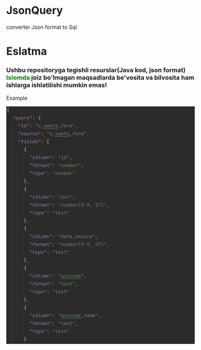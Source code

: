 # JsonQuery
converter Json format to Sql 

<h1>Eslatma</h1>
<h3>
Ushbu repositoryga tegishli resurslar(Java kod, json format) <font color="green"><b>Islomda</b></font> joiz bo'lmagan maqsadlarda be'vosita va bilvosita ham ishlarga ishlatilishi mumkin emas!

</h3>

Example

![img.png](img.png)

